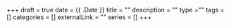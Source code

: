 +++ 
draft = true
date = {{ .Date }}
title = ""
description = ""
type ="" 
tags = []
categories = []
externalLink = ""
series = []
+++
